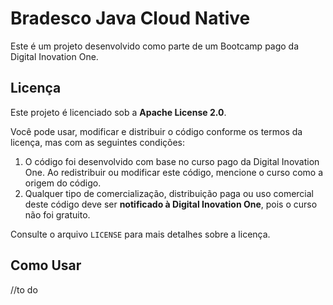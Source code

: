 # Bradesco Java Cloud Native

Este é um projeto desenvolvido como parte de um Bootcamp  pago da Digital Inovation One.

## Licença

Este projeto é licenciado sob a **Apache License 2.0**.

Você pode usar, modificar e distribuir o código conforme os termos da licença, mas com as seguintes condições:

1. O código foi desenvolvido com base no curso pago da Digital Inovation One. Ao redistribuir ou modificar este código, mencione o curso como a origem do código.
2. Qualquer tipo de comercialização, distribuição paga ou uso comercial deste código deve ser **notificado à Digital Inovation One**, pois o curso não foi gratuito.

Consulte o arquivo `LICENSE` para mais detalhes sobre a licença.

## Como Usar

//to do
